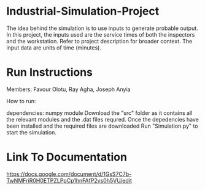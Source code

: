 # Industrial-Simulation-Project
The idea behind the simulation is to use inputs to generate probable output. 
In this project, the inputs used are the service times of both the inspectors and the workstation. Refer to project description for broader context.
The input data are units of time (minutes).

# Run Instructions
Members: Favour Olotu, Ray Agha, Joseph Anyia

How to run:

dependencies: numpy module
Download the "src" folder as it contains all the relevant modules and the .dat files requred.
Once the depedencies have been installed and the required files are downloaded 
Run "Simulation.py" to start the simulation.

# Link To Documentation
https://docs.google.com/document/d/1GsS7C7b-TwNMFriR0H0ETPZLPpCp1hnFAfP2vs0h5VU/edit